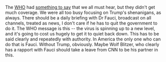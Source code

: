 The <a href="https://www.who.int/">WHO</a> had <a href="https://www.theguardian.com/world/video/2020/jun/20/the-pandemic-is-accelerating-who-warns-of-dangerous-coronavirus-phase-video">something to say</a> that we all must hear, but they didn't get much coverage. We were all too busy focusing on Trump's shenanigans, as always. There should be a daily briefing with Dr Fauci, broadcast on all channels, treated as news, I don't care if he has to quit the government to do it. The WHO message is this -- the virus is spinning up to a new level, and it's going to cost us hugely to get it to quiet back down. This has to be said clearly and repeatedly with authority. In America the only one who can do that is Fauci. Without Trump, obviously. Maybe Wolf Blitzer, who clearly has a rapport with Fauci should take a leave from CNN to be his partner in this. 
